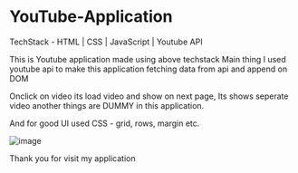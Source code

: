 # YouTube-Application

TechStack - HTML | CSS | JavaScript | Youtube API 

This is Youtube application made using above techstack 
Main thing I used youtube api to make this application fetching data from api 
and append on DOM 

Onclick on video its load video and show on next page, Its shows seperate video
another things are DUMMY in this application.

And for good UI used CSS - grid, rows, margin etc. 

![image](https://bit.ly/3PMBeRy)

Thank you for visit my application